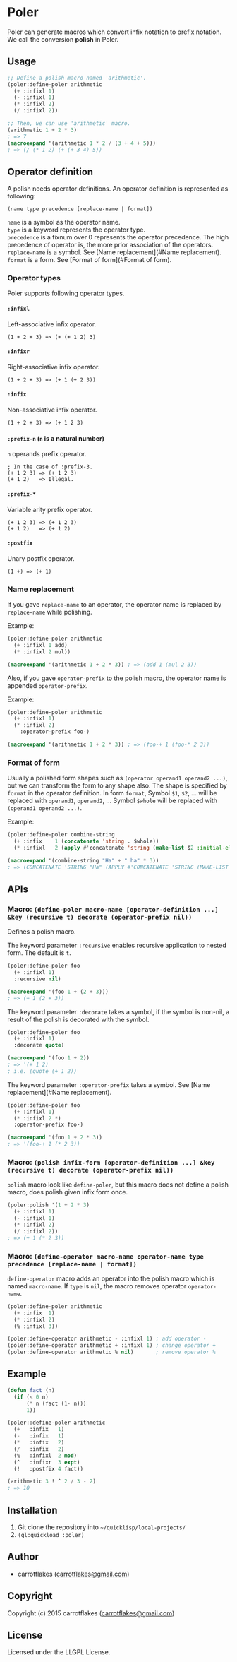 # Poler

Poler can generate macros which convert infix notation to prefix notation.
We call the conversion **polish** in Poler.


## Usage

``` lisp
;; Define a polish macro named 'arithmetic'.
(poler:define-poler arithmetic
  (+ :infixl 1)
  (- :infixl 1)
  (* :infixl 2)
  (/ :infixl 2))

;; Then, we can use 'arithmetic' macro.
(arithmetic 1 + 2 * 3)
; => 7
(macroexpand '(arithmetic 1 * 2 / (3 + 4 + 5)))
; => (/ (* 1 2) (+ (+ 3 4) 5))
```


## Operator definition
A polish needs operator definitions. An operator definition is represented as following:

	(name type precedence [replace-name | format])

`name` is a symbol as the operator name.  
`type` is a keyword represents the operator type.  
`precedence` is a fixnum over 0 represents the operator precedence. The high precedence of operator is, the more prior association of the operators.  
`replace-name` is a symbol. See [Name replacement](#Name replacement).  
`format` is a form. See [Format of form](#Format of form).

### Operator types
Poler supports following operator types.

#### `:infixl`
Left-associative infix operator.

	(1 + 2 + 3) => (+ (+ 1 2) 3)

#### `:infixr`
Right-associative infix operator.

	(1 + 2 + 3) => (+ 1 (+ 2 3))

#### `:infix`
Non-associative infix operator.

	(1 + 2 + 3) => (+ 1 2 3)

#### `:prefix-n` (`n` is a natural number)
`n` operands prefix operator.

	; In the case of :prefix-3.
	(+ 1 2 3) => (+ 1 2 3)
	(+ 1 2)   => Illegal.

#### `:prefix-*`
Variable arity prefix operator.

	(+ 1 2 3) => (+ 1 2 3)
	(+ 1 2)   => (+ 1 2)

#### `:postfix`
Unary postfix operator.

	(1 +) => (+ 1)

### Name replacement
If you gave `replace-name` to an operator, the operator name is replaced by `replace-name` while polishing.

Example:

``` lisp
(poler:define-poler arithmetic
  (+ :infixl 1 add)
  (* :infixl 2 mul))

(macroexpand '(arithmetic 1 + 2 * 3)) ; => (add 1 (mul 2 3))
```

Also, if you gave `operator-prefix` to the polish macro, the operator name is appended `operator-prefix`.

Example:

``` lisp
(poler:define-poler arithmetic
  (+ :infixl 1)
  (* :infixl 2)
	:operator-prefix foo-)

(macroexpand '(arithmetic 1 + 2 * 3)) ; => (foo-+ 1 (foo-* 2 3))
```

### Format of form
Usually a polished form shapes such as `(operator operand1 operand2 ...)`, but we can transform the form to any shape also.
The shape is specified by `format` in the operator definition.
In form `format`, Symbol `$1`, `$2`, ... will be replaced with `operand1`, `operand2`, ...
Symbol `$whole` will be replaced with `(operand1 operand2 ...)`.

Example:

``` lisp
(poler:define-poler combine-string
  (+ :infix    1 (concatenate 'string . $whole))
  (* :infixl   2 (apply #'concatenate 'string (make-list $2 :initial-element $1))))

(macroexpand '(combine-string "Ha" + " ha" * 3))
; => (CONCATENATE 'STRING "Ha" (APPLY #'CONCATENATE 'STRING (MAKE-LIST 3 :INITIAL-ELEMENT " ha")))
```


## APIs

### Macro: `(define-poler macro-name [operator-definition ...] &key (recursive t) decorate (operator-prefix nil))`
Defines a polish macro.

The keyword parameter `:recursive` enables recursive application to nested form.
The default is `t`.

``` lisp
(poler:define-poler foo
  (+ :infixl 1)
  :recursive nil)

(macroexpand '(foo 1 + (2 + 3)))
; => (+ 1 (2 + 3))
```

The keyword parameter `:decorate` takes a symbol, if the symbol is non-nil, a result of the polish is decorated with the symbol.

``` lisp
(poler:define-poler foo
  (+ :infixl 1)
  :decorate quote)

(macroexpand '(foo 1 + 2))
; => '(+ 1 2)
; i.e. (quote (+ 1 2))
```

The keyword parameter `:operator-prefix` takes a symbol. See [Name replacement](#Name replacement).

``` lisp
(poler:define-poler foo
  (+ :infixl 1)
  (* :infixl 2 *)
  :operator-prefix foo-)

(macroexpand '(foo 1 + 2 * 3))
; => '(foo-+ 1 (* 2 3))
```

### Macro: `(polish infix-form [operator-definition ...] &key (recursive t) decorate (operator-prefix nil))`
`polish` macro look like `define-poler`, but this macro does not define a polish macro, does polish given infix form once.

``` lisp
(poler:polish '(1 + 2 * 3)
  (+ :infixl 1)
  (- :infixl 1)
  (* :infixl 2)
  (/ :infixl 2))
; => (+ 1 (* 2 3))
```

### Macro: `(define-operator macro-name operator-name type precedence [replace-name | format])`
`define-operator` macro adds an operator into the polish macro which is named `macro-name`.
If `type` is `nil`, the macro removes operator `operator-name`.

``` lisp
(poler:define-poler arithmetic
  (+ :infix  1)
  (* :infixl 2)
  (% :infixl 3))

(poler:define-operator arithmetic - :infixl 1) ; add operator -
(poler:define-operator arithmetic + :infixl 1) ; change operator +
(poler:define-operator arithmetic % nil)       ; remove operator %
```


## Example

``` lisp
(defun fact (n)
  (if (< 0 n)
      (* n (fact (1- n)))
      1))

(poler::define-poler arithmetic
  (+   :infix   1)
  (-   :infix   1)
  (*   :infix   2)
  (/   :infix   2)
  (%   :infixl  2 mod)
  (^   :infixr  3 expt)
  (!   :postfix 4 fact))

(arithmetic 3 ! ^ 2 / 3 - 2)
; => 10
```


## Installation

1. Git clone the repository into `~/quicklisp/local-projects/`
2. `(ql:quickload :poler)`

## Author

* carrotflakes (carrotflakes@gmail.com)

## Copyright

Copyright (c) 2015 carrotflakes (carrotflakes@gmail.com)

## License

Licensed under the LLGPL License.
